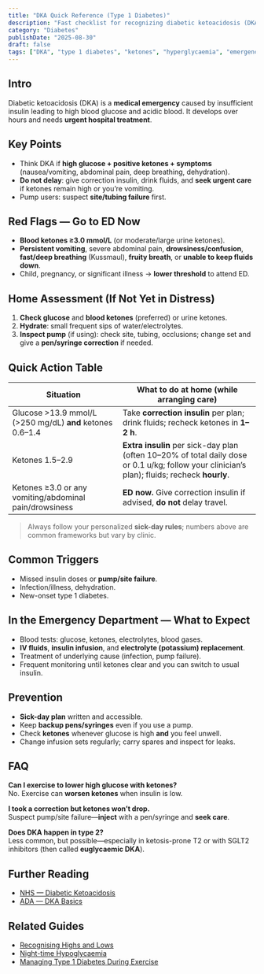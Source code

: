 ```yaml
---
title: "DKA Quick Reference (Type 1 Diabetes)"
description: "Fast checklist for recognizing diabetic ketoacidosis (DKA), home steps, when to go to ED, and what to expect in hospital."
category: "Diabetes"
publishDate: "2025-08-30"
draft: false
tags: ["DKA", "type 1 diabetes", "ketones", "hyperglycaemia", "emergency", "patientguide"]
---
```


## Intro
Diabetic ketoacidosis (DKA) is a **medical emergency** caused by insufficient insulin leading to high blood glucose and acidic blood. It develops over hours and needs **urgent hospital treatment**.

## Key Points
- Think DKA if **high glucose + positive ketones + symptoms** (nausea/vomiting, abdominal pain, deep breathing, dehydration).
- **Do not delay**: give correction insulin, drink fluids, and **seek urgent care** if ketones remain high or you’re vomiting.
- Pump users: suspect **site/tubing failure** first.

## Red Flags — Go to ED Now
- **Blood ketones ≥3.0 mmol/L** (or moderate/large urine ketones).  
- **Persistent vomiting**, severe abdominal pain, **drowsiness/confusion**, **fast/deep breathing** (Kussmaul), **fruity breath**, or **unable to keep fluids down**.  
- Child, pregnancy, or significant illness → **lower threshold** to attend ED.

## Home Assessment (If Not Yet in Distress)
1. **Check glucose** and **blood ketones** (preferred) or urine ketones.  
2. **Hydrate**: small frequent sips of water/electrolytes.  
3. **Inspect pump** (if using): check site, tubing, occlusions; change set and give a **pen/syringe correction** if needed.

## Quick Action Table

| Situation | What to do at home (while arranging care) |
|---|---|
| Glucose >13.9 mmol/L (>250 mg/dL) **and** ketones 0.6–1.4 | Take **correction insulin** per plan; drink fluids; recheck ketones in **1–2 h**. |
| Ketones 1.5–2.9 | **Extra insulin** per sick-day plan (often 10–20% of total daily dose or 0.1 u/kg; follow your clinician’s plan); fluids; recheck **hourly**. |
| Ketones ≥3.0 or any vomiting/abdominal pain/drowsiness | **ED now.** Give correction insulin if advised, **do not** delay travel. |

> Always follow your personalized **sick-day rules**; numbers above are common frameworks but vary by clinic.

## Common Triggers
- Missed insulin doses or **pump/site failure**.  
- Infection/illness, dehydration.  
- New-onset type 1 diabetes.

## In the Emergency Department — What to Expect
- Blood tests: glucose, ketones, electrolytes, blood gases.  
- **IV fluids**, **insulin infusion**, and **electrolyte (potassium) replacement**.  
- Treatment of underlying cause (infection, pump failure).  
- Frequent monitoring until ketones clear and you can switch to usual insulin.

## Prevention
- **Sick-day plan** written and accessible.  
- Keep **backup pens/syringes** even if you use a pump.  
- Check **ketones** whenever glucose is high **and** you feel unwell.  
- Change infusion sets regularly; carry spares and inspect for leaks.

## FAQ
**Can I exercise to lower high glucose with ketones?**  
No. Exercise can **worsen ketones** when insulin is low.

**I took a correction but ketones won’t drop.**  
Suspect pump/site failure—**inject** with a pen/syringe and **seek care**.

**Does DKA happen in type 2?**  
Less common, but possible—especially in ketosis-prone T2 or with SGLT2 inhibitors (then called **euglycaemic DKA**).

## Further Reading
- [NHS — Diabetic Ketoacidosis](https://www.nhs.uk/conditions/diabetic-ketoacidosis/)  
- [ADA — DKA Basics](https://diabetes.org/)  

## Related Guides
- [Recognising Highs and Lows](/guides/recognising-highs-and-lows/)  
- [Night-time Hypoglycaemia](/guides/night-time-hypoglycaemia/)  
- [Managing Type 1 Diabetes During Exercise](/guides/managing-t1d-exercise/)  

